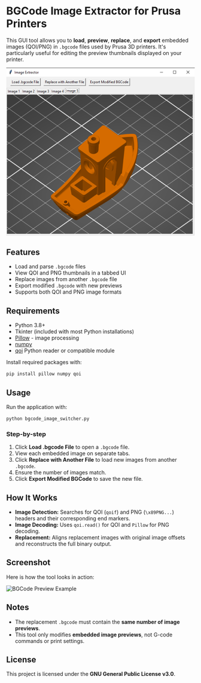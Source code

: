 # BGCode Image Extractor for Prusa Printers

This GUI tool allows you to **load**, **preview**, **replace**, and **export** embedded images (QOI/PNG) in `.bgcode` files used by Prusa 3D printers. It's particularly useful for editing the preview thumbnails displayed on your printer.

![Screenshot](./images/benchy_sample.PNG)

## Features

* Load and parse `.bgcode` files
* View QOI and PNG thumbnails in a tabbed UI
* Replace images from another `.bgcode` file
* Export modified `.bgcode` with new previews
* Supports both QOI and PNG image formats

## Requirements

* Python 3.8+
* Tkinter (included with most Python installations)
* [Pillow](https://python-pillow.org) - image processing
* [numpy](https://numpy.org)
* [qoi](https://github.com/phoboslab/qoi) Python reader or compatible module

Install required packages with:

```bash
pip install pillow numpy qoi
```

## Usage

Run the application with:

```bash
python bgcode_image_switcher.py
```

### Step-by-step

1. Click **Load .bgcode File** to open a `.bgcode` file.
2. View each embedded image on separate tabs.
3. Click **Replace with Another File** to load new images from another `.bgcode`.
4. Ensure the number of images match.
5. Click **Export Modified BGCode** to save the new file.

## How It Works

* **Image Detection:** Searches for QOI (`qoif`) and PNG (`\x89PNG...`) headers and their corresponding end markers.
* **Image Decoding:** Uses `qoi.read()` for QOI and `Pillow` for PNG decoding.
* **Replacement:** Aligns replacement images with original image offsets and reconstructs the full binary output.

## Screenshot

Here is how the tool looks in action:

![BGCode Preview Example](./a4c98024-cf9e-4a46-b827-1f9f24d7bd62.png)

## Notes

* The replacement `.bgcode` must contain the **same number of image previews**.
* This tool only modifies **embedded image previews**, not G-code commands or print settings.

## License

This project is licensed under the **GNU General Public License v3.0**.


